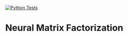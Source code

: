 [![Python Tests](https://github.com/giobbu/neural-MF/actions/workflows/unit-tests.yml/badge.svg)](https://github.com/giobbu/neural-MF/actions/workflows/unit-tests.yml)
# Neural Matrix Factorization


